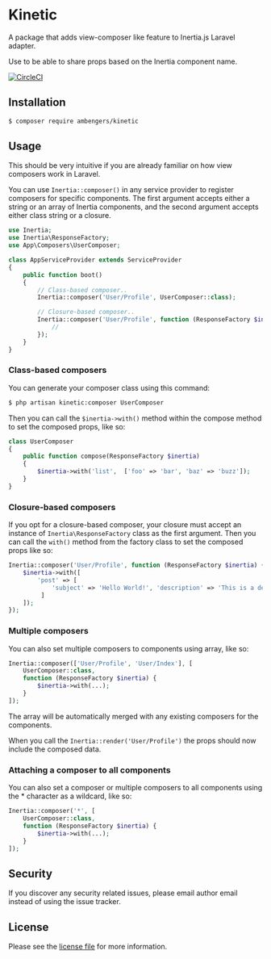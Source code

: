 # Kinetic

A package that adds view-composer like feature to Inertia.js Laravel adapter.

Use to be able to share props based on the Inertia component name.

[![CircleCI](https://circleci.com/gh/ambengers/kinetic/tree/main.svg?style=svg)](https://circleci.com/gh/ambengers/kinetic/tree/main)

## Installation

```sh
$ composer require ambengers/kinetic
```

## Usage

This should be very intuitive if you are already familiar on how view composers work in Laravel.

You can use `Inertia::composer()` in any service provider to register composers for specific components.
The first argument accepts either a string or an array of Inertia components, and the second argument accepts either class string or a closure.

```php
use Inertia;
use Inertia\ResponseFactory;
use App\Composers\UserComposer;

class AppServiceProvider extends ServiceProvider
{
    public function boot()
    {
        // Class-based composer..
        Inertia::composer('User/Profile', UserComposer::class);

        // Closure-based composer..
        Inertia::composer('User/Profile', function (ResponseFactory $inertia) {
            //
        });
    }
}
```

### Class-based composers

You can generate your composer class using this command:

```sh
$ php artisan kinetic:composer UserComposer
```

Then you can call the `$inertia->with()` method within the compose method to set the composed props, like so:

```php
class UserComposer
{
    public function compose(ResponseFactory $inertia)
    {
        $inertia->with('list',  ['foo' => 'bar', 'baz' => 'buzz']);
    }
}
```

### Closure-based composers

If you opt for a closure-based composer, your closure must accept an instance of `Inertia\ResponseFactory` class as the first argument.
Then you can call the `with()` method from the factory class to set the composed props like so:

```php
Inertia::composer('User/Profile', function (ResponseFactory $inertia) {
    $inertia->with([
        'post' => [
            'subject' => 'Hello World!', 'description' => 'This is a description.'
         ]
    ]);
});
```

### Multiple composers

You can also set multiple composers to components using array, like so:

```php
Inertia::composer(['User/Profile', 'User/Index'], [
    UserComposer::class,
    function (ResponseFactory $inertia) {
        $inertia->with(...);
    }
]);
```

The array will be automatically merged with any existing composers for the components.

When you call the `Inertia::render('User/Profile')` the props should now include the composed data.

### Attaching a composer to all components

You can also set a composer or multiple composers to all components using the * character as a wildcard, like so:

```php
Inertia::composer('*', [
    UserComposer::class,
    function (ResponseFactory $inertia) {
        $inertia->with(...);
    }
]);
```

## Security

If you discover any security related issues, please email author email instead of using the issue tracker.

## License

Please see the [license file](license.md) for more information.
